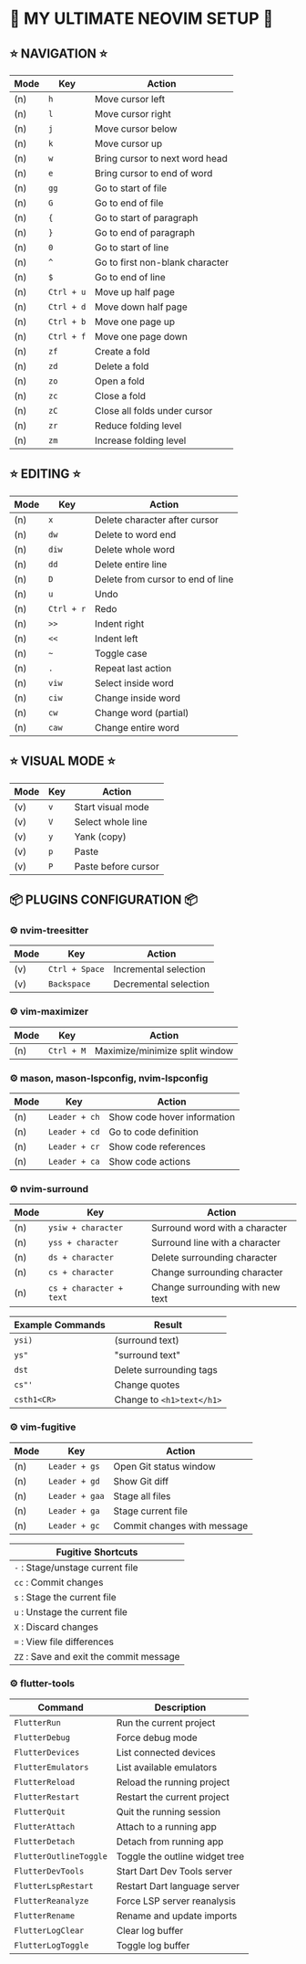 # 🚀 MY ULTIMATE NEOVIM SETUP 🚀

## ⭐ NAVIGATION ⭐

| Mode | Key        | Action                          |
| ---- | ---------- | ------------------------------- |
| (n)  | `h`        | Move cursor left                |
| (n)  | `l`        | Move cursor right               |
| (n)  | `j`        | Move cursor below               |
| (n)  | `k`        | Move cursor up                  |
| (n)  | `w`        | Bring cursor to next word head  |
| (n)  | `e`        | Bring cursor to end of word     |
| (n)  | `gg`       | Go to start of file             |
| (n)  | `G`        | Go to end of file               |
| (n)  | `{`        | Go to start of paragraph        |
| (n)  | `}`        | Go to end of paragraph          |
| (n)  | `0`        | Go to start of line             |
| (n)  | `^`        | Go to first non-blank character |
| (n)  | `$`        | Go to end of line               |
| (n)  | `Ctrl + u` | Move up half page               |
| (n)  | `Ctrl + d` | Move down half page             |
| (n)  | `Ctrl + b` | Move one page up                |
| (n)  | `Ctrl + f` | Move one page down              |
| (n)  | `zf`       | Create a fold                   |
| (n)  | `zd`       | Delete a fold                   |
| (n)  | `zo`       | Open a fold                     |
| (n)  | `zc`       | Close a fold                    |
| (n)  | `zC`       | Close all folds under cursor    |
| (n)  | `zr`       | Reduce folding level            |
| (n)  | `zm`       | Increase folding level          |

## ⭐ EDITING ⭐

| Mode | Key        | Action                            |
| ---- | ---------- | --------------------------------- |
| (n)  | `x`        | Delete character after cursor     |
| (n)  | `dw`       | Delete to word end                |
| (n)  | `diw`      | Delete whole word                 |
| (n)  | `dd`       | Delete entire line                |
| (n)  | `D`        | Delete from cursor to end of line |
| (n)  | `u`        | Undo                              |
| (n)  | `Ctrl + r` | Redo                              |
| (n)  | `>>`       | Indent right                      |
| (n)  | `<<`       | Indent left                       |
| (n)  | `~`        | Toggle case                       |
| (n)  | `.`        | Repeat last action                |
| (n)  | `viw`      | Select inside word                |
| (n)  | `ciw`      | Change inside word                |
| (n)  | `cw`       | Change word (partial)             |
| (n)  | `caw`      | Change entire word                |

## ⭐ VISUAL MODE ⭐

| Mode | Key | Action              |
| ---- | --- | ------------------- |
| (v)  | `v` | Start visual mode   |
| (v)  | `V` | Select whole line   |
| (v)  | `y` | Yank (copy)         |
| (v)  | `p` | Paste               |
| (v)  | `P` | Paste before cursor |

## 📦 PLUGINS CONFIGURATION 📦

### ⚙️ nvim-treesitter

| Mode | Key            | Action                |
| ---- | -------------- | --------------------- |
| (v)  | `Ctrl + Space` | Incremental selection |
| (v)  | `Backspace`    | Decremental selection |

### ⚙️ vim-maximizer

| Mode | Key        | Action                         |
| ---- | ---------- | ------------------------------ |
| (n)  | `Ctrl + M` | Maximize/minimize split window |

### ⚙️ mason, mason-lspconfig, nvim-lspconfig

| Mode | Key           | Action                      |
| ---- | ------------- | --------------------------- |
| (n)  | `Leader + ch` | Show code hover information |
| (n)  | `Leader + cd` | Go to code definition       |
| (n)  | `Leader + cr` | Show code references        |
| (n)  | `Leader + ca` | Show code actions           |

### ⚙️ nvim-surround

| Mode | Key                     | Action                           |
| ---- | ----------------------- | -------------------------------- |
| (n)  | `ysiw + character`      | Surround word with a character   |
| (n)  | `yss + character`       | Surround line with a character   |
| (n)  | `ds + character`        | Delete surrounding character     |
| (n)  | `cs + character`        | Change surrounding character     |
| (n)  | `cs + character + text` | Change surrounding with new text |

| Example Commands               | Result                          |
| ------------------------------ | ------------------------------- |
| `ysi)`                         | (surround text)                |
| `ys"`                         | "surround text"               |
| `dst`                          | Delete surrounding tags         |
| `cs"'`                        | Change quotes                  |
| `csth1<CR>`                    | Change to `<h1>text</h1>`      |

### ⚙️ vim-fugitive

| Mode | Key            | Action                      |
| ---- | -------------- | --------------------------- |
| (n)  | `Leader + gs`  | Open Git status window      |
| (n)  | `Leader + gd`  | Show Git diff               |
| (n)  | `Leader + gaa` | Stage all files             |
| (n)  | `Leader + ga`  | Stage current file          |
| (n)  | `Leader + gc`  | Commit changes with message |

| Fugitive Shortcuts                      |
| --------------------------------------- |
| `-` : Stage/unstage current file        |
| `cc` : Commit changes                   |
| `s` : Stage the current file            |
| `u` : Unstage the current file          |
| `X` : Discard changes                   |
| `=` : View file differences             |
| `ZZ` : Save and exit the commit message |

### ⚙️ flutter-tools

| Command                  | Description                              |
| ------------------------ | ---------------------------------------- |
| `FlutterRun`            | Run the current project                  |
| `FlutterDebug`          | Force debug mode                         |
| `FlutterDevices`        | List connected devices                   |
| `FlutterEmulators`      | List available emulators                 |
| `FlutterReload`         | Reload the running project               |
| `FlutterRestart`        | Restart the current project              |
| `FlutterQuit`           | Quit the running session                 |
| `FlutterAttach`         | Attach to a running app                  |
| `FlutterDetach`         | Detach from running app                  |
| `FlutterOutlineToggle`  | Toggle the outline widget tree           |
| `FlutterDevTools`       | Start Dart Dev Tools server              |
| `FlutterLspRestart`     | Restart Dart language server             |
| `FlutterReanalyze`      | Force LSP server reanalysis              |
| `FlutterRename`         | Rename and update imports                |
| `FlutterLogClear`       | Clear log buffer                         |
| `FlutterLogToggle`      | Toggle log buffer                        |
